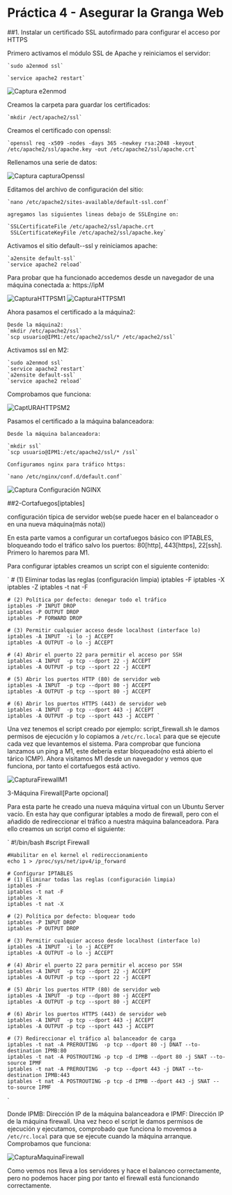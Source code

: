 # Práctica 4 - Asegurar la Granga Web

##1. Instalar un certificado SSL autofirmado para configurar el acceso por HTTPS

Primero activamos el módulo SSL de Apache y reiniciamos el servidor:

	`sudo a2enmod ssl`

	`service apache2 restart`

![Captura e2enmod](https://github.com/campoy94/SWAP/blob/master/Practicas/Practica4/Captura1.PNG)

Creamos la carpeta para guardar los certificados:

	`mkdir /ect/apache2/ssl`

Creamos el certificado con openssl:

	`openssl req -x509 -nodes -days 365 -newkey rsa:2048 -keyout
	/etc/apache2/ssl/apache.key -out /etc/apache2/ssl/apache.crt`

Rellenamos una serie de datos:

![Captura capturaOpenssl](https://github.com/campoy94/SWAP/blob/master/Practicas/Practica4/Captura2.PNG)

Editamos del archivo de configuración del sitio:

	`nano /etc/apache2/sites-available/default-ssl.conf`

	agregamos las siguientes lineas debajo de SSLEngine on:

	`SSLCertificateFile /etc/apache2/ssl/apache.crt
	 SSLCertificateKeyFile /etc/apache2/ssl/apache.key`

Activamos el sitio default--ssl y reiniciamos apache:
	
	`a2ensite default-ssl`
	`service apache2 reload`

Para probar que ha funcionado accedemos desde un navegador de una máquina conectada a:
	https://ipM

![CapturaHTTPSM1](https://github.com/campoy94/SWAP/blob/master/Practicas/Practica4/Captura3.PNG)
![CapturaHTTPSM1](https://github.com/campoy94/SWAP/blob/master/Practicas/Practica4/Captura3.1.PNG)

Ahora pasamos el certificado a la máquina2:

	Desde la máquina2:
	`mkdir /etc/apache2/ssl`
	`scp usuario@IPM1:/etc/apache2/ssl/* /etc/apache2/ssl`

Activamos ssl en M2:

	`sudo a2enmod ssl`
	`service apache2 restart`
	`a2ensite default-ssl`
	`service apache2 reload`

Comprobamos que funciona:

![CaptURAHTTPSM2](https://github.com/campoy94/SWAP/blob/master/Practicas/Practica4/Captura4.PNG)

Pasamos el certificado a la máquina balanceadora:

	Desde la máquina balanceadora:

	`mkdir ssl`
	`scp usuario@IPM1:/etc/apache2/ssl/* /ssl`

	Configuramos nginx para tráfico https:

	`nano /etc/nginx/conf.d/default.conf`

![Captura Configuración NGINX](https://github.com/campoy94/SWAP/blob/master/Practicas/Practica4/Captura5.PNG)



##2-Cortafuegos[iptables]

configuración típica de servidor web(se puede hacer en el balanceador o en una nueva máquina(más nota))

En esta parte vamos a configurar un cortafuegos básico con IPTABLES, bloqueando todo el tráfico salvo los puertos:
 80[http], 443[https], 22[ssh].
Primero lo haremos para M1.

Para configurar iptables creamos un script con el siguiente contenido:

`	# (1) Eliminar todas las reglas (configuración limpia)
	iptables -F
	iptables -X
	iptables -Z
	iptables -t nat -F

	# (2) Política por defecto: denegar todo el tráfico
	iptables -P INPUT DROP
	iptables -P OUTPUT DROP
	iptables -P FORWARD DROP

	# (3) Permitir cualquier acceso desde localhost (interface lo)
	iptables -A INPUT  -i lo -j ACCEPT
	iptables -A OUTPUT -o lo -j ACCEPT

	# (4) Abrir el puerto 22 para permitir el acceso por SSH
	iptables -A INPUT  -p tcp --dport 22 -j ACCEPT
	iptables -A OUTPUT -p tcp --sport 22 -j ACCEPT

	# (5) Abrir los puertos HTTP (80) de servidor web
	iptables -A INPUT  -p tcp --dport 80 -j ACCEPT
	iptables -A OUTPUT -p tcp --sport 80 -j ACCEPT

	# (6) Abrir los puertos HTTPS (443) de servidor web
	iptables -A INPUT  -p tcp --dport 443 -j ACCEPT
	iptables -A OUTPUT -p tcp --sport 443 -j ACCEPT	`

Una vez tenemos el script creado por ejemplo: script_firewall.sh le damos permisos de ejecución y lo copiamos 
a `/etc/rc.local` para que se ejecute cada vez que levantemos el sistema. 
Para comprobar que funciona lanzamos un ping a M1, este debería estar bloqueado(no está abierto el tárico ICMP). 
Ahora visitamos M1 desde un navegador y vemos que funciona, por tanto el cortafuegos está activo.

![CapturaFirewallM1](https://github.com/campoy94/SWAP/blob/master/Practicas/Practica4/Captura6.PNG)


3-Máquina Firewall[Parte opcional]

Para esta parte he creado una nueva máquina virtual con un Ubuntu Server vacío. En esta hay que configurar iptables
a modo de firewall, pero con el añadido de redireccionar el tráfico a nuestra máquina balanceadora.
Para ello creamos un script como el siguiente:

`	#!/bin/bash
	#script Firewall

	#Habilitar en el kernel el redireccionamiento
	echo 1 > /proc/sys/net/ipv4/ip_forward

	# Configurar IPTABLES
	# (1) Eliminar todas las reglas (configuración limpia)
	iptables -F
	iptables -t nat -F
	iptables -X
	iptables -t nat -X

	# (2) Política por defecto: bloquear todo
	iptables -P INPUT DROP
	iptables -P OUTPUT DROP

	# (3) Permitir cualquier acceso desde localhost (interface lo)
	iptables -A INPUT  -i lo -j ACCEPT
	iptables -A OUTPUT -o lo -j ACCEPT

	# (4) Abrir el puerto 22 para permitir el acceso por SSH
	iptables -A INPUT  -p tcp --dport 22 -j ACCEPT
	iptables -A OUTPUT -p tcp --sport 22 -j ACCEPT

	# (5) Abrir los puertos HTTP (80) de servidor web
	iptables -A INPUT  -p tcp --dport 80 -j ACCEPT
	iptables -A OUTPUT -p tcp --sport 80 -j ACCEPT

	# (6) Abrir los puertos HTTPS (443) de servidor web
	iptables -A INPUT  -p tcp --dport 443 -j ACCEPT
	iptables -A OUTPUT -p tcp --sport 443 -j ACCEPT	

	# (7) Redireccionar el tráfico al balanceador de carga
	iptables -t nat -A PREROUTING  -p tcp --dport 80 -j DNAT --to-destination IPMB:80
	iptables -t nat -A POSTROUTING -p tcp -d IPMB --dport 80 -j SNAT --to-source IPMF
	iptables -t nat -A PREROUTING  -p tcp --dport 443 -j DNAT --to-destination IPMB:443
	iptables -t nat -A POSTROUTING -p tcp -d IPMB --dport 443 -j SNAT --to-source IPMF
`

Donde IPMB: Dirección IP de la máquina balanceadora e IPMF: Dirección IP de la máquina firewall.
Una vez heco el script le damos permisos de ejecución y ejecutamos, comprobado que funciona lo 
movemos a `/etc/rc.local` para que se ejecute cuando la máquina arranque.
Comprobamos que funciona:

![CapturaMaquinaFirewall](https://github.com/campoy94/SWAP/blob/master/Practicas/Practica4/Captura7.PNG)

Como vemos nos lleva a los servidores y hace el balanceo correctamente, pero no podemos hacer ping
por tanto el firewall está funcionando correctamente.

